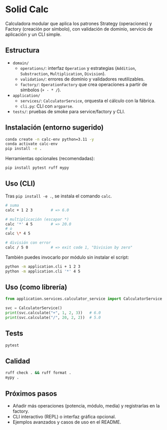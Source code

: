 # Solid Calc

Calculadora modular que aplica los patrones Strategy (operaciones) y Factory (creación por símbolo), con validación de dominio, servicio de aplicación y un CLI simple.

## Estructura
- `domain/`
  - `operations/`: interfaz `Operation` y estrategias (`Addition`, `Substraction`, `Multiplication`, `Division`).
  - `validation/`: errores de dominio y validadores reutilizables.
  - `factory/`: `OperationFactory` que crea operaciones a partir de símbolos (`+ - * /`).
- `application/`
  - `services/`: `CalculatorService`, orquesta el cálculo con la fábrica.
  - `cli.py`: CLI con `argparse`.
- `tests/`: pruebas de smoke para service/factory y CLI.

## Instalación (entorno sugerido)
```bash
conda create -n calc-env python=3.11 -y
conda activate calc-env
pip install -e .
```

Herramientas opcionales (recomendadas):
```bash
pip install pytest ruff mypy
```

## Uso (CLI)
Tras `pip install -e .`, se instala el comando `calc`.

```bash
# suma
calc + 1 2 3        # => 6.0

# multiplicación (escapar *)
calc '*' 4 5        # => 20.0
# o
calc \* 4 5

# división con error
calc / 5 0          # => exit code 1, "Division by zero"
```

También puedes invocarlo por módulo sin instalar el script:
```bash
python -m application.cli + 1 2 3
python -m application.cli '*' 4 5
```

## Uso (como librería)
```python
from application.services.calculator_service import CalculatorService

svc = CalculatorService()
print(svc.calculate("+", 1, 2, 3))   # 6.0
print(svc.calculate("/", 20, 2, 2))  # 5.0
```

## Tests
```bash
pytest
```

## Calidad
```bash
ruff check . && ruff format .
mypy .
```

## Próximos pasos
- Añadir más operaciones (potencia, módulo, media) y registrarlas en la factory.
- CLI interactivo (REPL) o interfaz gráfica opcional.
- Ejemplos avanzados y casos de uso en el README.

